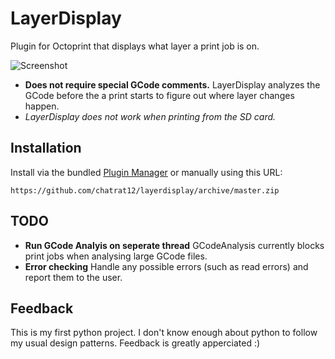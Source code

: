 # LayerDisplay

Plugin for Octoprint that displays what layer a print job is on.

![Screenshot](https://i.imgur.com/v0PFLbV.png)

- **Does not require special GCode comments.** LayerDisplay analyzes the GCode before the a print starts to figure out where layer changes happen.
- *LayerDisplay does not work when printing from the SD card.*

## Installation

Install via the bundled [Plugin Manager](http://docs.octoprint.org/en/master/bundledplugins/pluginmanager.html) or manually using this URL:

    https://github.com/chatrat12/layerdisplay/archive/master.zip
    
## TODO
- **Run GCode Analyis on seperate thread** GCodeAnalysis currently blocks print jobs when analysing large GCode files.
- **Error checking** Handle any possible errors (such as read errors) and report them to the user.

## Feedback
This is my first python project. I don't know enough about python to follow my usual design patterns. Feedback is greatly apperciated :)
